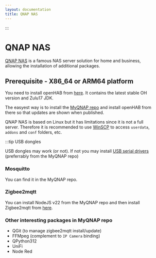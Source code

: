 ```yaml
---
layout: documentation
title: QNAP NAS
---
```


:::

# QNAP NAS

[QNAP NAS](https://www.qnap.com/en) is a famous NAS server solution for home and business, allowing the installation of additional packages.

## Prerequisite - X86_64 or ARM64 platform

You need to install openHAB from [here](https://www.myqnap.org/product/openhab/). It contains the latest stable OH version and Zulu17 JDK.

The easyest way is to install the [MyQNAP repo](https://www.myqnap.org/install-the-repo/) and install openHAB from there so that updates are shown when published.

QNAP NAS is based on Linux but it has limitations since it is not a full server. Therefore it is recommended to use [WinSCP](https://winscp.net/eng/index.php) to access `userdata`, `addons` and `conf` folders, etc.

:::tip USB dongles

USB dongles may work (or not). If not you may install [USB serial drivers](https://www.myqnap.org/product/usb-serial-drivers/) (preferrably from the MyQNAP repo)

### Mosquitto

You can find it in the MyQNAP repo.

### Zigbee2mqtt

You can install NodeJS v22 from the MyQNAP repo and then install Zigbee2mqtt from [here](https://www.zigbee2mqtt.io/).

### Other interesting packages in MyQNAP repo

- QGit (to manage zigbee2mqtt install/update)
- FFMpeg (complement to `IP Camera` binding)
- QPython312
- UniFi
- Node Red
